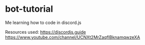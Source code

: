 # bot-tutorial
Me learning how to code in discord.js

Resources used:
https://discordjs.guide
https://www.youtube.com/channel/UCNXt2MrZaqfIBknamqwzeXA
